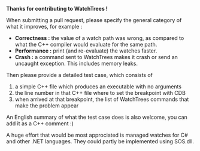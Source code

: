 **Thanks for contributing to WatchTrees !**

When submitting a pull request, please specify the general category of what it improves, for example :

 - **Correctness :** the value of a watch path was wrong, as compared to what the C++ compiler would evaluate for the same path.
 - **Performance :** print (and re-evaluate) the watches faster.
 - **Crash :** a command sent to WatchTrees makes it crash or send an uncaught exception. This includes memory leaks.

Then please provide a detailed test case, which consists of

 1. a simple C++ file which produces an executable with no arguments
 2. the line number in that C++ file where to set the breakpoint with CDB
 3. when arrived at that breakpoint, the list of WatchTrees commands that make the problem appear

An English summary of what the test case does is also welcome, you can add it as a C++ comment :)

A huge effort that would be most approciated is managed watches for C# and other .NET languages. They could partly be implemented using SOS.dll.
